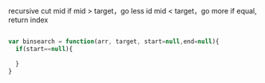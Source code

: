 recursive
cut mid
if mid > target，go less
id mid < target，go more
if equal, return index

```js

var binsearch = function(arr, target, start=null,end=null){
  if(start==null){
      
  }
}
```